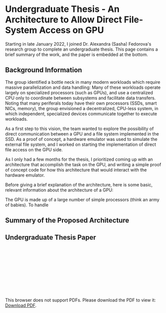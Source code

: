# Undergraduate Thesis - An Architecture to Allow Direct File-System Access on GPU

Starting in late January 2022, I joined Dr. Alexandra (Sasha) Fedorova's research group to complete an undergraduate thesis. This page contains a brief summary of the work, and the paper is embedded at the bottom.

## Background Information
The group identified a bottle neck in many modern workloads which require massive parallelization and data handling: Many of these workloads operate largely on specialized processors (such as GPUs), and use a centralized CPU only to coordinate between subsystems and facilitate data transfers. Noting that many periferals today have their own processors (SSDs, smart NICs, memory), the group envisioned a decentralized, CPU-less system, in which independent, specialized devices communicate together to execute workloads.

As a first step to this vision, the team wanted to explore the possibility of direct communication between a GPU and a file system implemented in the SSD. As a proof of concept, a hardware emulator was used to simulate the external file system, and I worked on starting the implementation of direct file access on the GPU side.

As I only had a few months for the thesis, I prioritized coming up with an architecture that accomplish the task on the GPU, and writing a simple proof of concept code for how this architecture that would interact with the hardware emulator.

Before giving a brief explanation of the architecture, here is some basic, relevant information about the architecture of a GPU:

The GPU is made up of a large number of simple processors (think an army of babies). To handle 

## Summary of the Proposed Architecture


## Undergraduate Thesis Paper

<object data="https://dvirhilu.github.io/projects/embedations/undergrad_thesis.pdf" type="application/pdf" width="700px" height="700px">
    <embed src="https://dvirhilu.github.io/projects/embedations/undergrad_thesis.pdf">
        <p>This browser does not support PDFs. Please download the PDF to view it: <a href="https://dvirhilu.github.io/projects/embedations/undergrad_thesis.pdf">Download PDF</a>.</p>
    </embed>
</object>
